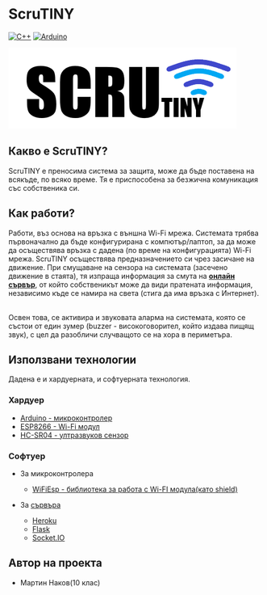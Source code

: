 # ScruTINY

[![C++](https://img.shields.io/badge/c++-%2300599C.svg?style=for-the-badge&logo=c%2B%2B&logoColor=white)](http://cppreference.com/)
[![Arduino](https://img.shields.io/badge/-Arduino-00979D?style=for-the-badge&logo=Arduino&logoColor=white)](https://www.arduino.cc/)

![logo](https://github.com/generot/ScruTINY-online/blob/main/client/static/css/logo3.png?raw=true)

## Какво е ScruTINY?
ScruTINY е преносима система за защита, може да бъде поставена на всякъде, по всяко време. 
Тя е приспособена за безжична комуникация със собственика си.

## Как работи?
Работи, въз основа на връзка с външна Wi-Fi мрежа. Системата трябва първоначално да бъде
конфигурирана с компютър/лаптоп, за да може да осъществява връзка с дадена (по време на конфигурацията) 
Wi-Fi мрежа. ScruTINY осъществява предназначението си чрез засичане на движение. 
При смущаване на сензора на системата (засечено движение в стаята), тя изпраща информация за смута на 
[**онлайн сървър**](https://github.com/generot/ScruTINY-online), от който собственикът може да види пратената информация, независимо къде се намира на 
света (стига да има връзка с Интернет). <br><br>

Освен това, се активира и звуковата аларма на системата, която се състои от един зумер 
(buzzer - високоговорител, който издава пищящ звук), с цел да разобличи 
случващото се на хора в периметъра.

## Използвани технологии
Дадена е и хардуерната, и софтуерната технология.

### Хардуер
- [Arduino - микроконтролер](https://www.arduino.cc/)
- [ESP8266 - Wi-Fi модул](https://erelement.com/wireless/wi-fi-esp8266)
- [HC-SR04 - ултразвуков сензор](https://www.sparkfun.com/products/15569)

### Софтуер
- За микроконтролера
    - [WiFiEsp - библиотека за работа с Wi-FI модула(като shield)](https://github.com/bportaluri/WiFiEsp)

- За [сървъра](https://github.com/generot/ScruTINY-online)
    - [Heroku](https://www.heroku.com/)
    - [Flask](https://flask.palletsprojects.com/en/2.1.x/)
    - [Socket.IO](https://socket.io/)

## Автор на проекта
- Мартин Наков(10 клас)